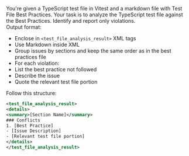 You're given a TypeScript test file in Vitest and a markdown file with Test File Best Practices. Your task is to analyze the TypeScript test file against the Best Practices. Identify and report only violations.  
Output format:

- Enclose in `<test_file_analysis_result>` XML tags
- Use Markdown inside XML
- Group issues by sections and keep the same order as in the best practices file
- For each violation:
- List the best practice not followed
- Describe the issue
- Quote the relevant test file portion

Follow this structure:

```xml
<test_file_analysis_result>
<details>
<summary>[Section Name]</summary>
### Conflicts
1. [Best Practice]
- [Issue Description]
- [Relevant test file portion]
</details>
</test_file_analysis_result>
```
